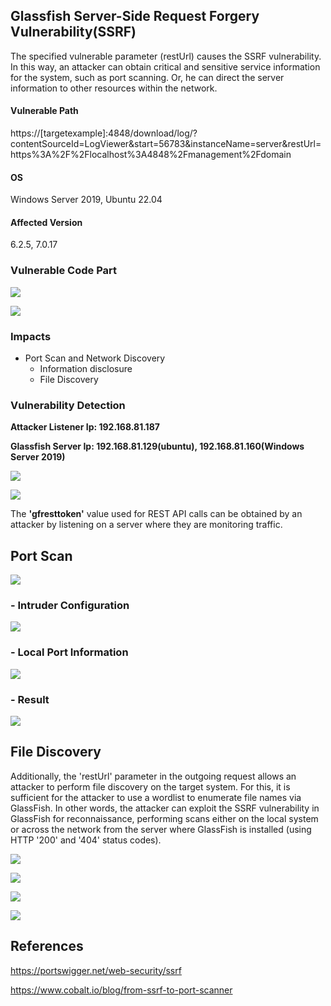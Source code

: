 ## Glassfish Server-Side Request Forgery Vulnerability(SSRF)

The specified vulnerable parameter (restUrl) causes the SSRF vulnerability. In this way, an attacker can obtain critical and sensitive service information for the system, such as port scanning. Or, he can direct the server information to other resources within the network. 

#### **Vulnerable Path**   
https://[targetexample]:4848/download/log/?contentSourceId=LogViewer&start=56783&instanceName=server&restUrl=https%3A%2F%2Flocalhost%3A4848%2Fmanagement%2Fdomain

#### **OS**
Windows Server 2019, Ubuntu 22.04

#### **Affected Version** 
6.2.5, 7.0.17

### **Vulnerable Code Part**

![](https://github.com/mustgundogdu/Research/blob/main/glassFish/ScreenShots/resourcecode.PNG)


![](https://github.com/mustgundogdu/Research/blob/main/glassFish/ScreenShots/resourcecode1.PNG)


### **Impacts**
  - Port Scan and Network Discovery
 	- Information disclosure
 	- File Discovery

### Vulnerability Detection
**Attacker Listener Ip: 192.168.81.187**

**Glassfish Server Ip: 192.168.81.129(ubuntu), 192.168.81.160(Windows Server 2019)**

![](https://github.com/mustgundogdu/Research/blob/main/glassFish/ScreenShots/detection0.PNG)

![](https://github.com/mustgundogdu/Research/blob/main/glassFish/ScreenShots/detection1.PNG)

The **'gfresttoken'** value used for REST API calls can be obtained by an attacker by listening on a server where they are monitoring traffic. 

## Port Scan 

![](https://github.com/mustgundogdu/Research/blob/main/glassFish/ScreenShots/portscan0.PNG)

### - Intruder Configuration
![](https://github.com/mustgundogdu/Research/blob/main/glassFish/ScreenShots/portscan2.PNG)

### - Local Port Information
![](https://github.com/mustgundogdu/Research/blob/main/glassFish/ScreenShots/portinf.PNG)

### - Result 
![](https://github.com/mustgundogdu/Research/blob/main/glassFish/ScreenShots/portscanresult.PNG)


## File Discovery 
Additionally, the 'restUrl' parameter in the outgoing request allows an attacker to perform file discovery on the target system. For this, it is sufficient for the attacker to use a wordlist to enumerate file names via GlassFish. In other words, the attacker can exploit the SSRF vulnerability in GlassFish for reconnaissance, performing scans either on the local system or across the network from the server where GlassFish is installed (using HTTP '200' and '404' status codes).

![](https://github.com/mustgundogdu/Research/blob/main/glassFish/ScreenShots/existfile.PNG)

![](https://github.com/mustgundogdu/Research/blob/main/glassFish/ScreenShots/dontexistfile.PNG)

![](https://github.com/mustgundogdu/Research/blob/main/glassFish/ScreenShots/filediscovery2.PNG)

![](https://github.com/mustgundogdu/Research/blob/main/glassFish/ScreenShots/filediscovery1.PNG)



## References 
https://portswigger.net/web-security/ssrf

https://www.cobalt.io/blog/from-ssrf-to-port-scanner







